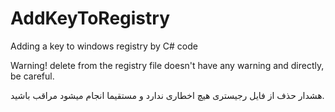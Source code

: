 # AddKeyToRegistry
Adding a key to windows registry by C# code

Warning! 
delete from the registry file doesn't have any warning and directly, be careful.

هشدار
حذف از فایل رجیستری هیچ اخطاری ندارد و مستقیما انجام میشود مراقب باشید.
